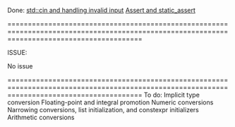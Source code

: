 Done:
[std::cin and handling invalid input](https://github.com/TomChienBot/C/blob/master/Summary/chapter%209/cin%20and%20handling%20invalid%20input.md)
[Assert and static_assert](https://github.com/TomChienBot/C/blob/master/Summary/chapter%209/Assert%20and%20static_assert.md)

=============================================================================================================================================

ISSUE:

No issue

=============================================================================================================================================
To do:
Implicit type conversion
Floating-point and integral promotion
Numeric conversions
Narrowing conversions, list initialization, and constexpr initializers
Arithmetic conversions
